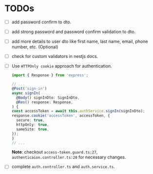 # TODOs

- [ ] add password confirm to dto.
- [ ] add strong password and password confirm validation to dto.
- [ ] add more details to user dto like first name, last name, email, phone number, etc. (Optional)
- [ ] check for custom validators in nestjs docs.
- [ ] Use `HTTPOnly cookie` approach for authentication.

    ```ts
    import { Response } from 'express';
    
    // ...
    @Post('sign-in')
    async signIn(
      @Body() signInDto: SignInDto,
      @Res() response: Response,
    ) {
    const accessToken = await this.authService.signIn(signInDto);
    response.cookie('accessToken', accessToken, {
      secure: true,
      httpOnly: true,
      sameSite: true,
    });
    }
    // ...
    ```

    **Note**: checkout `access-token.guard.ts:27`, `authenticaion.controller.ts:20` for necessary changes.
- [ ] complete `auth.controller.ts` and `auth.service.ts`.
